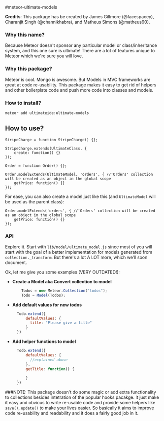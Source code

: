 #meteor-ultimate-models

**Credits**: This package has be created by James Gillmore (@facespacey), Charanjit Singh (@channikhabra), and Matheus Simons (@matheus90). 

### Why this name?
Because Meteor doesn't sponsor any particular model or class/inheritance system, and this one sure is ultimate! There are a lot of features unique to Meteor which we're sure you will love.

### Why this package?
Meteor is cool. Mongo is awesome. But Models in MVC frameworks are great at code re-usability. This package makes it easy to get rid of helpers and other boilerplate code and push more code into classes and models. 

### How to install?
```sh
meteor add ultimateide:ultimate-models
```

## How to use?
```
StripeCharge = function StripeCharge() {};

StripeCharge.extends(UltimateClass, {
	create: function() {}
});

Order = function Order() {};

Order.modelExtends(UltimateModel, 'orders', { //'Orders' collection will be created as an object in the global scope
	getPrice: function() {}
});
```

For ease, you can also create a model just like this (and `UltimateModel` will be used as the parent class):
```
Order.modelExtends('orders', { //'Orders' collection will be created as an object in the global scope
	getPrice: function() {}
});
```

### API
Explore it. Start with `lib/model/ultimate_model.js` since most of you will start with the goal of a better implementation for models generated from `collection._transform`. But there's a lot A LOT more, which we'll soon document.

Ok, let me give you some examples (VERY OUTDATED!):  

* **Create a Model aka Convert collection to model**
  ```javascript
      Todos = new Meteor.Collection("todos");
      Todo = Model(Todos);
  ```
* **Add default values for new todos**
  ```js
    Todo.extend({
        defaultValues: {
          title: "Please give a title"
        }
    })
  ```
* **Add helper functions to model**
  ```js
    Todo.extend({
        defaultValues: {
          //explained above
        },
        getTitle: function() {
        
        }
    })
  ```


###NOTE:
This package doesn't do some magic or add extra functionality to collections besides intetration of the popular hooks pacakge. It just make it easy and obvious to write re-usable code and provide some helpers like `save()`, `update()` to make your lives easier. So basically it aims to improve code re-usability and readability and it does a fairly good job in it.
